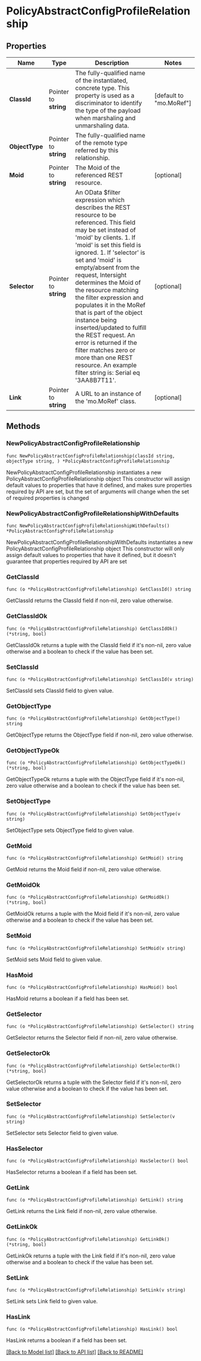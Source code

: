 # PolicyAbstractConfigProfileRelationship

## Properties

Name | Type | Description | Notes
------------ | ------------- | ------------- | -------------
**ClassId** | Pointer to **string** | The fully-qualified name of the instantiated, concrete type. This property is used as a discriminator to identify the type of the payload when marshaling and unmarshaling data. | [default to "mo.MoRef"]
**ObjectType** | Pointer to **string** | The fully-qualified name of the remote type referred by this relationship. | 
**Moid** | Pointer to **string** | The Moid of the referenced REST resource. | [optional] 
**Selector** | Pointer to **string** | An OData $filter expression which describes the REST resource to be referenced. This field may be set instead of &#39;moid&#39; by clients. 1. If &#39;moid&#39; is set this field is ignored. 1. If &#39;selector&#39; is set and &#39;moid&#39; is empty/absent from the request, Intersight determines the Moid of the resource matching the filter expression and populates it in the MoRef that is part of the object instance being inserted/updated to fulfill the REST request. An error is returned if the filter matches zero or more than one REST resource. An example filter string is: Serial eq &#39;3AA8B7T11&#39;. | [optional] 
**Link** | Pointer to **string** | A URL to an instance of the &#39;mo.MoRef&#39; class. | [optional] 

## Methods

### NewPolicyAbstractConfigProfileRelationship

`func NewPolicyAbstractConfigProfileRelationship(classId string, objectType string, ) *PolicyAbstractConfigProfileRelationship`

NewPolicyAbstractConfigProfileRelationship instantiates a new PolicyAbstractConfigProfileRelationship object
This constructor will assign default values to properties that have it defined,
and makes sure properties required by API are set, but the set of arguments
will change when the set of required properties is changed

### NewPolicyAbstractConfigProfileRelationshipWithDefaults

`func NewPolicyAbstractConfigProfileRelationshipWithDefaults() *PolicyAbstractConfigProfileRelationship`

NewPolicyAbstractConfigProfileRelationshipWithDefaults instantiates a new PolicyAbstractConfigProfileRelationship object
This constructor will only assign default values to properties that have it defined,
but it doesn't guarantee that properties required by API are set

### GetClassId

`func (o *PolicyAbstractConfigProfileRelationship) GetClassId() string`

GetClassId returns the ClassId field if non-nil, zero value otherwise.

### GetClassIdOk

`func (o *PolicyAbstractConfigProfileRelationship) GetClassIdOk() (*string, bool)`

GetClassIdOk returns a tuple with the ClassId field if it's non-nil, zero value otherwise
and a boolean to check if the value has been set.

### SetClassId

`func (o *PolicyAbstractConfigProfileRelationship) SetClassId(v string)`

SetClassId sets ClassId field to given value.


### GetObjectType

`func (o *PolicyAbstractConfigProfileRelationship) GetObjectType() string`

GetObjectType returns the ObjectType field if non-nil, zero value otherwise.

### GetObjectTypeOk

`func (o *PolicyAbstractConfigProfileRelationship) GetObjectTypeOk() (*string, bool)`

GetObjectTypeOk returns a tuple with the ObjectType field if it's non-nil, zero value otherwise
and a boolean to check if the value has been set.

### SetObjectType

`func (o *PolicyAbstractConfigProfileRelationship) SetObjectType(v string)`

SetObjectType sets ObjectType field to given value.


### GetMoid

`func (o *PolicyAbstractConfigProfileRelationship) GetMoid() string`

GetMoid returns the Moid field if non-nil, zero value otherwise.

### GetMoidOk

`func (o *PolicyAbstractConfigProfileRelationship) GetMoidOk() (*string, bool)`

GetMoidOk returns a tuple with the Moid field if it's non-nil, zero value otherwise
and a boolean to check if the value has been set.

### SetMoid

`func (o *PolicyAbstractConfigProfileRelationship) SetMoid(v string)`

SetMoid sets Moid field to given value.

### HasMoid

`func (o *PolicyAbstractConfigProfileRelationship) HasMoid() bool`

HasMoid returns a boolean if a field has been set.

### GetSelector

`func (o *PolicyAbstractConfigProfileRelationship) GetSelector() string`

GetSelector returns the Selector field if non-nil, zero value otherwise.

### GetSelectorOk

`func (o *PolicyAbstractConfigProfileRelationship) GetSelectorOk() (*string, bool)`

GetSelectorOk returns a tuple with the Selector field if it's non-nil, zero value otherwise
and a boolean to check if the value has been set.

### SetSelector

`func (o *PolicyAbstractConfigProfileRelationship) SetSelector(v string)`

SetSelector sets Selector field to given value.

### HasSelector

`func (o *PolicyAbstractConfigProfileRelationship) HasSelector() bool`

HasSelector returns a boolean if a field has been set.

### GetLink

`func (o *PolicyAbstractConfigProfileRelationship) GetLink() string`

GetLink returns the Link field if non-nil, zero value otherwise.

### GetLinkOk

`func (o *PolicyAbstractConfigProfileRelationship) GetLinkOk() (*string, bool)`

GetLinkOk returns a tuple with the Link field if it's non-nil, zero value otherwise
and a boolean to check if the value has been set.

### SetLink

`func (o *PolicyAbstractConfigProfileRelationship) SetLink(v string)`

SetLink sets Link field to given value.

### HasLink

`func (o *PolicyAbstractConfigProfileRelationship) HasLink() bool`

HasLink returns a boolean if a field has been set.


[[Back to Model list]](../README.md#documentation-for-models) [[Back to API list]](../README.md#documentation-for-api-endpoints) [[Back to README]](../README.md)


